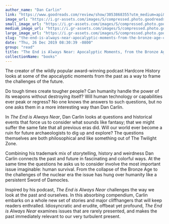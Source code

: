 ```yaml
---
author_name: "Dan Carlin"
link: "https://www.goodreads.com/review/show/3053868355?utm_medium=api&utm_source=rss"
image_url: "https://i.gr-assets.com/images/S/compressed.photo.goodreads.com/books/1564561209l/49947205._SX50_SY75_.jpg"
small_image_url: "https://i.gr-assets.com/images/S/compressed.photo.goodreads.com/books/1564561209l/49947205._SX50_SY75_.jpg"
medium_image_url: "https://i.gr-assets.com/images/S/compressed.photo.goodreads.com/books/1564561209l/49947205._SX98_SY160_.jpg"
large_image_url: "https://i.gr-assets.com/images/S/compressed.photo.goodreads.com/books/1564561209l/49947205._SX318_SY475_.jpg"
slug: "the-end-is-always-near-apocalyptic-moments-from-the-bronze-age-collapse-to-nuclear-near-misses"
date: "Thu, 26 Dec 2019 08:30:39 -0800"
group: "read"
title: "The End is Always Near: Apocalyptic Moments, from the Bronze Age Collapse to Nuclear Near Misses"
collectionName: "books"
---
```

The creator of the wildly popular award-winning podcast Hardcore History looks at some of the apocalyptic moments from the past as a way to frame the challenges of the future.  
  
Do tough times create tougher people? Can humanity handle the power of its weapons without destroying itself? Will human technology or capabilities ever peak or regress? No one knows the answers to such questions, but no one asks them in a more interesting way than Dan Carlin.  
  
In *The End is Always Near*, Dan Carlin looks at questions and historical events that force us to consider what sounds like fantasy; that we might suffer the same fate that all previous eras did. Will our world ever become a ruin for future archaeologists to dig up and explore? The questions themselves are both philosophical and like something out of The Twilight Zone.  
  
Combining his trademark mix of storytelling, history and weirdness Dan Carlin connects the past and future in fascinating and colorful ways. At the same time the questions he asks us to consider involve the most important issue imaginable: human survival. From the collapse of the Bronze Age to the challenges of the nuclear era the issue has hung over humanity like a persistent Sword of Damocles.  
  
Inspired by his podcast, *The End is Always Near* challenges the way we look at the past and ourselves. In this absorbing compendium, Carlin embarks on a whole new set of stories and major cliffhangers that will keep readers enthralled. Idiosyncratic and erudite, offbeat yet profound, *The End is Always Near* examines issues that are rarely presented, and makes the past immediately relevant to our very turbulent present.
